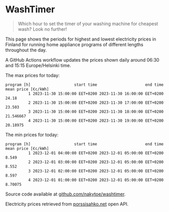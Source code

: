 
# WashTimer

> Which hour to set the timer of your washing machine for cheapest wash? Look no further!

This page shows the periods for highest and lowest electricity prices in Finland 
for running home appliance programs of different lengths throughout the day. 

A GitHub Actions workflow updates the prices shown daily around 06:30 and 15:15 Europe/Helsinki time.

The max prices for today:

	program [h]                   start time                     end time mean price [€c/kWh]
	          1 2023-11-30 15:00:00 EET+0200 2023-11-30 16:00:00 EET+0200               24.18
	          2 2023-11-30 15:00:00 EET+0200 2023-11-30 17:00:00 EET+0200              23.503
	          3 2023-11-30 15:00:00 EET+0200 2023-11-30 18:00:00 EET+0200           21.546667
	          4 2023-11-30 15:00:00 EET+0200 2023-11-30 19:00:00 EET+0200            20.18975

The min prices for today:

	program [h]                   start time                     end time mean price [€c/kWh]
	          1 2023-12-01 04:00:00 EET+0200 2023-12-01 05:00:00 EET+0200               8.549
	          2 2023-12-01 03:00:00 EET+0200 2023-12-01 05:00:00 EET+0200               8.552
	          3 2023-12-01 02:00:00 EET+0200 2023-12-01 05:00:00 EET+0200               8.597
	          4 2023-12-01 01:00:00 EET+0200 2023-12-01 05:00:00 EET+0200             8.70075


Source code available at [github.com/nakytoe/washtimer](https://github.com/nakytoe/washtimer).

Electricity prices retrieved from [porssisahko.net](https://porssisahko.net/api) open API.
